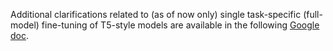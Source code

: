Additional clarifications related to (as of now only) single task-specific (full-model) fine-tuning of T5-style models are available in the following <a href="https://docs.google.com/document/d/1-ap7qCFe3krmBgyT95_P8YfQ7cTRbuIeqOv_ywfsAho/edit?usp=sharing" target="_blank">Google doc</a>.
